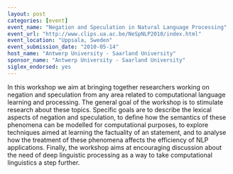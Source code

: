 ```yaml
---
layout: post
categories: [event]
event_name: "Negation and Speculation in Natural Language Processing"
event_url: "http://www.clips.ua.ac.be/NeSpNLP2010/index.html"
event_location: "Uppsala, Sweden"
event_submission_date: "2010-05-14"
host_name: "Antwerp University - Saarland University"
sponsor_name: "Antwerp University - Saarland University"
siglex_endorsed: yes
---
```

In this workshop we aim at bringing together researchers working on negation and speculation from any area related to computational language learning and processing. The general goal of the workshop is to stimulate research about these topics. Specific goals are to describe the lexical aspects of negation and speculation, to define how the semantics of these phenomena can be modelled for computational purposes, to explore techniques aimed at learning the factuality of an statement, and to analyse how the treatment of these phenomena affects the efficiency of NLP applications. Finally, the workshop aims at encouraging discussion about the need of deep linguistic processing as a way to take computational linguistics a step further.